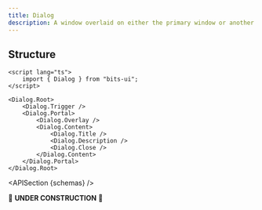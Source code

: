 ```yaml
---
title: Dialog
description: A window overlaid on either the primary window or another dialog window, rendering the content underneath inert.
---
```


<script>
	import { APISection, ComponentPreview, DialogDemo } from '@/components'
	export let schemas;
</script>

<ComponentPreview name="dialog-demo" comp="Dialog">

<DialogDemo slot="preview" />

</ComponentPreview>

## Structure

```svelte
<script lang="ts">
	import { Dialog } from "bits-ui";
</script>

<Dialog.Root>
	<Dialog.Trigger />
	<Dialog.Portal>
		<Dialog.Overlay />
		<Dialog.Content>
			<Dialog.Title />
			<Dialog.Description />
			<Dialog.Close />
		</Dialog.Content>
	</Dialog.Portal>
</Dialog.Root>
```

<APISection {schemas} />

🚧 **UNDER CONSTRUCTION** 🚧
